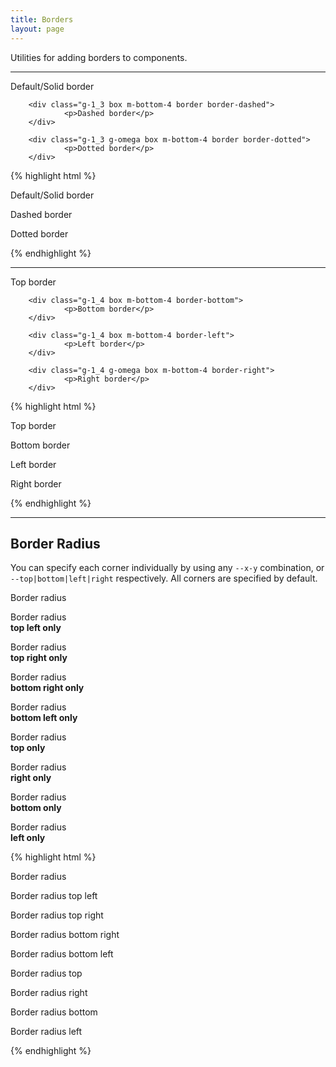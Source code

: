 ```yaml
---
title: Borders
layout: page
---
```


<p class="t-4">Utilities for adding borders to components.</p>

<hr />

<div class="container-m">
		<div class="g-1_3 box m-bottom-4 border">
				<p>Default/Solid border</p>
		</div>

		<div class="g-1_3 box m-bottom-4 border border-dashed">
				<p>Dashed border</p>
		</div>

		<div class="g-1_3 g-omega box m-bottom-4 border border-dotted">
				<p>Dotted border</p>
		</div>
</div>

{% highlight html %}
<div class="g-1_3 box m-bottom-4 border">
		<p>Default/Solid border</p>
</div>

<div class="g-1_3 box m-bottom-4 border border-dashed">
		<p>Dashed border</p>
</div>

<div class="g-1_3 g-omega box m-bottom-4 border border-dotted">
		<p>Dotted border</p>
</div>
{% endhighlight %}

<hr />

<div class="container-m">
		<div class="g-1_4 box m-bottom-4 border-top">
				<p>Top border</p>
		</div>

		<div class="g-1_4 box m-bottom-4 border-bottom">
				<p>Bottom border</p>
		</div>

		<div class="g-1_4 box m-bottom-4 border-left">
				<p>Left border</p>
		</div>

		<div class="g-1_4 g-omega box m-bottom-4 border-right">
				<p>Right border</p>
		</div>
</div>

{% highlight html %}
<div class="g-1_4 box m-bottom-4 border-top">
		<p>Top border</p>
</div>

<div class="g-1_4 box m-bottom-4 border-bottom">
		<p>Bottom border</p>
</div>

<div class="g-1_4 box m-bottom-4 border-left">
		<p>Left border</p>
</div>

<div class="g-1_4 g-omega box m-bottom-4 border-right">
		<p>Right border</p>
</div>
{% endhighlight %}

<hr />

<h2>Border Radius</h2>

<p class="t-4 m-bottom">You can specify each corner individually by using any <code>--x-y</code> combination, or <code>--top|bottom|left|right</code> respectively. All corners are specified by default.</p>

<div class="box border u-border-radius m-bottom">
		<p>Border radius</p>
</div>
<div class="container-full-width">
	<div class="g-1_4 box border u-border-radius--top-left m-bottom">
		<p>Border radius <br /><strong>top left only</strong></p>
	</div>
	<div class="g-1_4 box border u-border-radius--top-right m-bottom">
		<p>Border radius <br /><strong>top right only</strong></p>
	</div>
	<div class="g-1_4 box border u-border-radius--bottom-right m-bottom">
		<p>Border radius <br /><strong>bottom right only</strong></p>
	</div>
		<div class="g-1_4 box border u-border-radius--bottom-left m-bottom">
		<p>Border radius <br /><strong>bottom left only</strong></p>
	</div>
</div>
<div class="container-full-width">
	<div class="g-1_4 box border u-border-radius--top m-bottom">
		<p>Border radius <br /><strong>top only</strong></p>
	</div>
	<div class="g-1_4 box border u-border-radius--right m-bottom">
		<p>Border radius <br /><strong>right only</strong></p>
	</div>
	<div class="g-1_4 box border u-border-radius--bottom m-bottom">
		<p>Border radius <br /><strong>bottom only</strong></p>
	</div>
	<div class="g-1_4 box border u-border-radius--left m-bottom">
		<p>Border radius <br /><strong>left only</strong></p>
	</div>
</div>

{% highlight html %}
<div class="box border u-border-radius">
	<p>Border radius</p>
</div>

<div class="box border u-border-radius--top-left">
	<p>Border radius top left</p>
</div>

<div class="box border u-border-radius--top-right">
	<p>Border radius top right</p>
</div>

<div class="box border u-border-radius--bottom-right">
	<p>Border radius bottom right</p>
</div>

<div class="box border u-border-radius--bottom-left">
	<p>Border radius bottom left</p>
</div>

<div class="box border u-border-radius--top">
	<p>Border radius top </p>
</div>

<div class="box border u-border-radius--right">
	<p>Border radius right</p>
</div>

<div class="box border u-border-radius--bottom">
	<p>Border radius bottom </p>
</div>

<div class="box border u-border-radius--left">
	<p>Border radius left</p>
</div>
{% endhighlight %}

